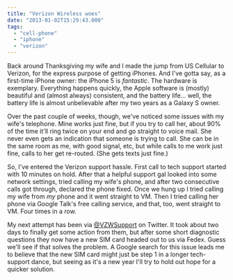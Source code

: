 ```yaml
---
title: "Verizon Wireless woes"
date: "2013-01-02T15:29:43.000"
tags: 
  - "cell-phone"
  - "iphone"
  - "verizon"
---
```


Back around Thanksgiving my wife and I made the jump from US Cellular to Verizon, for the express purpose of getting iPhones. And I've gotta say, as a first-time iPhone owner: the iPhone 5 is _fantastic_. The hardware is exemplary. Everything happens quickly, the Apple software is (mostly) beautiful and (almost always) consistent, and the battery life... well, the battery life is almost unbelievable after my two years as a Galaxy S owner.

Over the past couple of weeks, though, we've noticed some issues with my wife's telephone. Mine works just fine, but if you try to call her, about 90% of the time it'll ring twice on your end and go straight to voice mail. She never even gets an indication that someone is trying to call. She can be in the same room as me, with good signal, etc, but while calls to me work just fine, calls to her get re-routed. (She gets texts just fine.)

So, I've entered the Verizon support hassle. First call to tech support started with 10 minutes on hold. After that a helpful support gal looked into some network settings, tried calling my wife's phone, and after two consecutive calls got through, declared the phone fixed. Once we hung up I tried calling my wife from _my_ phone and it went straight to VM. Then I tried calling her phone via Google Talk's free calling service, and that, too, went straight to VM. Four times in a row.

My next attempt has been via [@VZWSupport](http://twitter.com/VZWSupport) on Twitter. It took about two days to finally get some action from them, but after some short diagnostic questions they now have a new SIM card headed out to us via Fedex. Guess we'll see if that solves the problem. A Google search for this issue leads me to believe that the new SIM card might just be step 1 in a longer tech-support dance, but seeing as it's a new year I'll try to hold out hope for a quicker solution.
